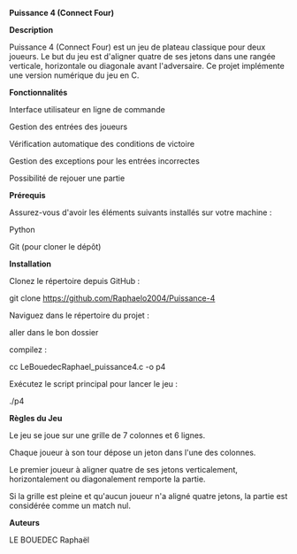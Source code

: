 **Puissance 4 (Connect Four)**

**Description**

Puissance 4 (Connect Four) est un jeu de plateau classique pour deux joueurs. Le but du jeu est d'aligner quatre de ses jetons dans une rangée verticale, horizontale ou diagonale avant l'adversaire. Ce projet implémente une version numérique du jeu en C.

**Fonctionnalités**

Interface utilisateur en ligne de commande

Gestion des entrées des joueurs

Vérification automatique des conditions de victoire

Gestion des exceptions pour les entrées incorrectes

Possibilité de rejouer une partie

**Prérequis**

Assurez-vous d'avoir les éléments suivants installés sur votre machine :

Python

Git (pour cloner le dépôt)

**Installation**

Clonez le répertoire depuis GitHub :

git clone https://github.com/Raphaelo2004/Puissance-4

Naviguez dans le répertoire du projet :

aller dans le bon dossier 

compilez :

cc LeBouedecRaphael_puissance4.c -o p4

Exécutez le script principal pour lancer le jeu :

./p4

**Règles du Jeu**

Le jeu se joue sur une grille de 7 colonnes et 6 lignes.

Chaque joueur à son tour dépose un jeton dans l'une des colonnes.

Le premier joueur à aligner quatre de ses jetons verticalement, horizontalement ou diagonalement remporte la partie.

Si la grille est pleine et qu'aucun joueur n'a aligné quatre jetons, la partie est considérée comme un match nul.

**Auteurs**

LE BOUEDEC Raphaël
